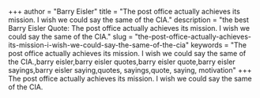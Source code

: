 +++
author = "Barry Eisler"
title = "The post office actually achieves its mission. I wish we could say the same of the CIA."
description = "the best Barry Eisler Quote: The post office actually achieves its mission. I wish we could say the same of the CIA."
slug = "the-post-office-actually-achieves-its-mission-i-wish-we-could-say-the-same-of-the-cia"
keywords = "The post office actually achieves its mission. I wish we could say the same of the CIA.,barry eisler,barry eisler quotes,barry eisler quote,barry eisler sayings,barry eisler saying,quotes, sayings,quote, saying, motivation"
+++
The post office actually achieves its mission. I wish we could say the same of the CIA.
